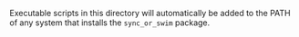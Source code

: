 Executable scripts in this directory will automatically be added to the PATH
of any system that installs the `sync_or_swim` package.
